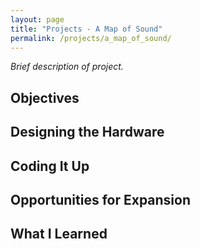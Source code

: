 ```yaml
---
layout: page
title: "Projects - A Map of Sound"
permalink: /projects/a_map_of_sound/
---
```


_Brief description of project._

## Objectives

## Designing the Hardware

## Coding It Up

## Opportunities for Expansion

## What I Learned

